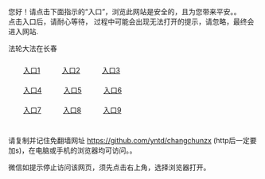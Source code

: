 您好！请点击下面指示的“入口”，浏览此网站是安全的，且为您带来平安。。 <br/>
点击入口后，请耐心等待， 过程中可能会出现无法打开的提示，请忽略，最终会进入网站. </br>

法轮大法在长春<br/>
<div style="padding:10px"><a style="margin:20px" target="_blank" href="https://dmif6erjn6zon.cloudfront.net/2Qpsp?jfemvvuq" id="ccLink1" rel="nofollow">入口1</a> <a target="_blank" style="margin:20px" href="https://d2oh1pl23vmb2a.cloudfront.net/2Qpsp?uvvbzkzr" id="ccLink2" rel="nofollow">入口2</a> <a style="margin:20px" target="_blank" href="https://d2952z0hdwb4w2.cloudfront.net/2Qpsp?wjszq" id="ccLink3" rel="nofollow">入口3</a></div>

<div style="padding:10px" ><a style="margin:20px" target="_blank" href="https://dmif6erjn6zon.cloudfront.net/2Qpsp?jfemvvuq" id="ccLink4" rel="nofollow">入口4</a> <a style="margin:20px" href="https://d2oh1pl23vmb2a.cloudfront.net/2Qpsp?uvvbzkzr" target="_blank" id="ccLink5" rel="nofollow">入口5</a> <a style="margin:20px" href="https://d2952z0hdwb4w2.cloudfront.net/2Qpsp?wjszq" target="_blank" id="ccLink6" rel="nofollow">入口6</a></div>

<div style="padding:10px"><a style="margin:20px" target="_blank" href="https://dmif6erjn6zon.cloudfront.net/2Qpsp?jfemvvuq" id="ccLink7" rel="nofollow">入口7</a> <a style="margin:20px" href="https://d2oh1pl23vmb2a.cloudfront.net/2Qpsp?uvvbzkzr" target="_blank" id="ccLink8" rel="nofollow">入口8</a> <a style="margin:20px" target="_blank" href="https://d2952z0hdwb4w2.cloudfront.net/2Qpsp?wjszq" id="ccLink9" rel="nofollow">入口9</a></div>

<br/>



请复制并记住免翻墙网址 https://github.com/yntd/changchunzx (http后一定要加s)，在电脑或手机的浏览器均可访问。。<br/>

微信如提示停止访问该网页，须先点击右上角，选择浏览器打开。

